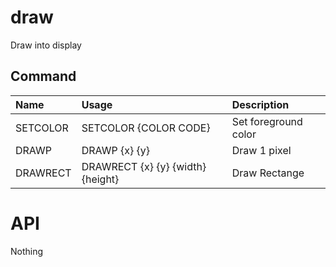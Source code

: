 # draw
Draw into display

## Command
|Name|Usage|Description|
|:--|:--|:--|
|SETCOLOR|SETCOLOR {COLOR CODE}|Set foreground color|
|DRAWP|DRAWP {x} {y}|Draw 1 pixel|
|DRAWRECT|DRAWRECT {x} {y} {width} {height}|Draw Rectange|

# API
Nothing
